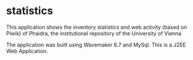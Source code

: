 # statistics
This application shows the inventory statistics and web activity (based on Piwik) of Phaidra, the institutional repository
of the University of Vienna

The application was built using Wavemaker 6.7 and MySql. This is a J2EE Web Application.
